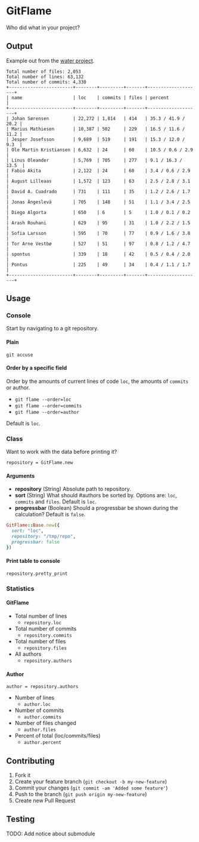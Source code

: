 # GitFlame

Who did what in your project?

## Output

Example out from the [water project](https://github.com/water/mainline).

```
Total number of files: 2,053
Total number of lines: 63,132
Total number of commits: 4,330
+------------------------+--------+---------+-------+--------------------+
| name                   | loc    | commits | files | percent            |
+------------------------+--------+---------+-------+--------------------+
| Johan Sørensen         | 22,272 | 1,814   | 414   | 35.3 / 41.9 / 20.2 |
| Marius Mathiesen       | 10,387 | 502     | 229   | 16.5 / 11.6 / 11.2 |
| Jesper Josefsson       | 9,689  | 519     | 191   | 15.3 / 12.0 / 9.3  |
| Ole Martin Kristiansen | 6,632  | 24      | 60    | 10.5 / 0.6 / 2.9   |
| Linus Oleander         | 5,769  | 705     | 277   | 9.1 / 16.3 / 13.5  |
| Fabio Akita            | 2,122  | 24      | 60    | 3.4 / 0.6 / 2.9    |
| August Lilleaas        | 1,572  | 123     | 63    | 2.5 / 2.8 / 3.1    |
| David A. Cuadrado      | 731    | 111     | 35    | 1.2 / 2.6 / 1.7    |
| Jonas Ängeslevä        | 705    | 148     | 51    | 1.1 / 3.4 / 2.5    |
| Diego Algorta          | 650    | 6       | 5     | 1.0 / 0.1 / 0.2    |
| Arash Rouhani          | 629    | 95      | 31    | 1.0 / 2.2 / 1.5    |
| Sofia Larsson          | 595    | 70      | 77    | 0.9 / 1.6 / 3.8    |
| Tor Arne Vestbø        | 527    | 51      | 97    | 0.8 / 1.2 / 4.7    |
| spontus                | 339    | 18      | 42    | 0.5 / 0.4 / 2.0    |
| Pontus                 | 225    | 49      | 34    | 0.4 / 1.1 / 1.7    |
+------------------------+--------+---------+-------+--------------------+
```

## Usage

### Console

Start by navigating to a git repository.

#### Plain

`git accuse`

#### Order by a specific field

Order by the amounts of current lines of code `loc`, the amounts of `commits` or author.

- `git flame --order=loc`
- `git flame --order=commits`
- `git flame --order=author`

Default is `loc`.

### Class

Want to work with the data before printing it?

`repository = GitFlame.new`

#### Arguments

- **repository** (String) Absolute path to repository.
- **sort** (String) What should #authors be sorted by. Options are: `loc`, `commits` and `files`. Default is `loc`.
- **progressbar** (Boolean) Should a progressbar be shown during the calculation? Default is `false`.

``` ruby
GitFlame::Base.new({
  sort: "loc", 
  repository: "/tmp/repo",
  progressbar: false
})
```

#### Print table to console

`repository.pretty_print`

### Statistics

#### GitFlame

- Total number of lines
  - `repository.loc`
- Total number of commits
  - `repository.commits`
- Total number of files
  - `repository.files`
- All authors
  - `repository.authors`

#### Author

`author = repository.authors`

- Number of lines
  - `author.loc`
- Number of commits
  - `author.commits`
- Number of files changed
  - `author.files`
- Percent of total (loc/commits/files)
  - `author.percent`

## Contributing

1. Fork it
2. Create your feature branch (`git checkout -b my-new-feature`)
3. Commit your changes (`git commit -am 'Added some feature'`)
4. Push to the branch (`git push origin my-new-feature`)
5. Create new Pull Request

## Testing

TODO: Add notice about submodule
